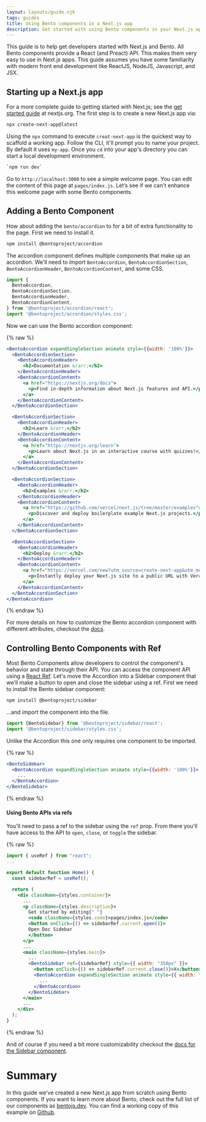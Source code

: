 ```yaml
---
layout: layouts/guide.njk
tags: guides
title: Using Bento components in a Next.js app
description: Get started with using Bento components in your Next.js app.
---
```


This guide is to help get developers started with Next.js and Bento. All Bento components provide a React (and Preact) API. This makes them very easy to use in Next.js apps. This guide assumes you have some familiarity with modern front end development like ReactJS, NodeJS, Javascript, and JSX.

## Starting up a Next.js app

For a more complete guide to getting started with Next.js; see the [get started guide](https://nextjs.org/docs/getting-started) at nextjs.org. The first step is to create a new Next.js app via:

```bash
npx create-next-app@latest
```

Using the `npx` command to execute `creat-next-app` is the quickest way to scaffold a working app. Follow the CLI, it'll prompt you to name your project. By default it uses `my-app`. Once you `cd` into your app's directory you can start a local development environment.

```bash
`npm run dev`
```

Go to `http://localhost:3000` to see a simple welcome page. You can edit the content of this page at `pages/index.js`. Let’s see if we can't enhance this welcome page with some Bento components.

## Adding a Bento Component

How about adding the `bento/accordion` to for a bit of extra functionality to the page. First we need to install it.

```bash
npm install @bentoproject/accordion
```

The accordion component defines multiple components that make up an accordion. We'll need to import `BentoAccordion`, `BentoAccordionSection`, `BentoAccordionHeader`, `BentoAccordionContent`, and some CSS.

```jsx
import {
  BentoAccordion,
  BentoAccordionSection,
  BentoAccordionHeader,
  BentoAccordionContent,
} from '@bentoproject/accordion/react';
import '@bentoproject/accordion/styles.css';
```

Now we can use the Bento accordion component:

{% raw %}

```jsx
<BentoAccordion expandSingleSection animate style={{width: '100%'}}>
  <BentoAccordionSection>
    <BentoAccordionHeader>
      <h2>Documentation &rarr;</h2>
    </BentoAccordionHeader>
    <BentoAccordionContent>
      <a href="https://nextjs.org/docs">
        <p>Find in-depth information about Next.js features and API.</p>
      </a>
    </BentoAccordionContent>
  </BentoAccordionSection>

  <BentoAccordionSection>
    <BentoAccordionHeader>
      <h2>Learn &rarr;</h2>
    </BentoAccordionHeader>
    <BentoAccordionContent>
      <a href="https://nextjs.org/learn">
        <p>Learn about Next.js in an interactive course with quizzes!</p>
      </a>
    </BentoAccordionContent>
  </BentoAccordionSection>

  <BentoAccordionSection>
    <BentoAccordionHeader>
      <h2>Examples &rarr;</h2>
    </BentoAccordionHeader>
    <BentoAccordionContent>
      <a href="https://github.com/vercel/next.js/tree/master/examples">
        <p>Discover and deploy boilerplate example Next.js projects.</p>
      </a>
    </BentoAccordionContent>
  </BentoAccordionSection>

  <BentoAccordionSection>
    <BentoAccordionHeader>
      <h2>Deploy &rarr;</h2>
    </BentoAccordionHeader>
    <BentoAccordionContent>
      <a href="https://vercel.com/new?utm_source=create-next-app&utm_medium=default-template&utm_campaign=create-next-app">
        <p>Instantly deploy your Next.js site to a public URL with Vercel.</p>
      </a>
    </BentoAccordionContent>
  </BentoAccordionSection>
</BentoAccordion>
```

{% endraw %}

For more details on how to customize the Bento accordion component with different attributes, checkout the [docs](https://bentojs.dev/en/components/bento-accordion/).

## Controlling Bento Components with Ref

Most Bento Components allow developers to control the component's behavior and state through their API. You can access the component API using a [React Ref](https://reactjs.org/docs/refs-and-the-dom.html). Let's move the Accordion into a Sidebar component that we'll make a button to open and close the sidebar using a ref. First we need to install the Bento sidebar component:

```bash
npm install @bentoproject/sidebar
```

...and import the component into the file.

```jsx
import {BentoSidebar} from '@bentoproject/sidebar/react';
import '@bentoproject/sidebar/styles.css';
```

Unlike the Accordion this one only requires one component to be imported.

{% raw %}

```jsx
<BentoSidebar>
  <BentoAccordion expandSingleSection animate style={{width: '100%'}}>
    ...
  </BentoAccordion>
</BentoSidebar>
```

{% endraw %}

#### Using Bento APIs via refs

You'll need to pass a ref to the sidebar using the `ref` prop. From there you'll have access to the API to `open`, `close`, or `toggle` the sidebar.

{% raw %}

```jsx
import { useRef } from "react";
...

export default function Home() {
  const sidebarRef = useRef();

  return (
    <div className={styles.container}>
      ...
      <p className={styles.description}>
        Get started by editing{" "}
        <code className={styles.code}>pages/index.js</code>
        <button onClick={() => sidebarRef.current.open()}>
        Open Doc Sidebar
        </button>
      </p>
      ...
      <main className={styles.main}>
        ...
        <BentoSidebar ref={sidebarRef} style={{ width: "350px" }}>
          <button onClick={() => sidebarRef.current.close()}>X</button>
          <BentoAccordion expandSingleSection animate style={{ width: "100%" }}>
            ...
          </BentoAccordion>
        </BentoSidebar>
      </main>
      ...
    </div>
  );
}
```

{% endraw %}

And of course if you need a bit more customizability checkout the [docs for the Sidebar component](https://bentojs.dev/en/components/bento-sidebar/).

# Summary

In this guide we’ve created a new Next.js app from scratch using Bento components. If you want to learn more about Bento, check out the full list of our components as [bentojs.dev](https://bentojs.dev). You can find a working copy of this example on [Github](https://github.com/ampproject/bento.dev/tree/main/examples/getting-started-with-NextJS-and-Bento).
